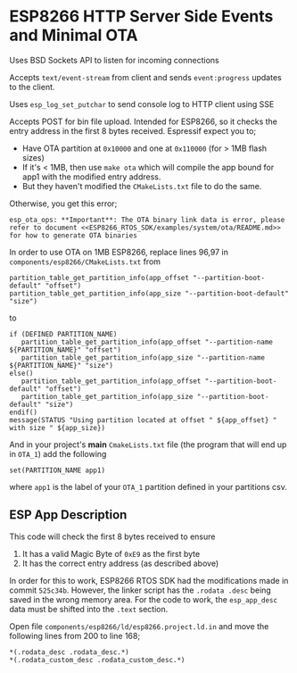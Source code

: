 # ESP8266 HTTP Server Side Events and Minimal OTA
Uses BSD Sockets API to listen for incoming connections

Accepts `text/event-stream` from client and sends `event:progress` updates to the client.

Uses `esp_log_set_putchar` to send console log to HTTP client using SSE

Accepts POST for bin file upload. Intended for ESP8266, so it checks the entry address in the first 8 bytes received. Espressif expect you to;
* Have OTA partition at `0x10000` and one at `0x110000` (for > 1MB flash sizes)
* If it's < 1MB, then use `make ota` which will compile the app bound for app1 with the modified entry address.
* But they haven't modified the `CMakeLists.txt` file to do the same.

Otherwise, you get this error;
```
esp_ota_ops: **Important**: The OTA binary link data is error, please refer to document <<ESP8266_RTOS_SDK/examples/system/ota/README.md>> for how to generate OTA binaries
```
In order to use OTA on 1MB ESP8266, replace lines 96,97 in `components/esp8266/CMakeLists.txt` from
```
partition_table_get_partition_info(app_offset "--partition-boot-default" "offset")
partition_table_get_partition_info(app_size "--partition-boot-default" "size")
```
to
```
if (DEFINED PARTITION_NAME)
   partition_table_get_partition_info(app_offset "--partition-name ${PARTITION_NAME}" "offset")
   partition_table_get_partition_info(app_size "--partition-name ${PARTITION_NAME}" "size")
else()
   partition_table_get_partition_info(app_offset "--partition-boot-default" "offset")
   partition_table_get_partition_info(app_size "--partition-boot-default" "size")
endif()
message(STATUS "Using partition located at offset " ${app_offset} " with size " ${app_size})
```
And in your project's **main** `CmakeLists.txt` file (the program that will end up in `OTA_1`) add the following
```
set(PARTITION_NAME app1)
```
where `app1` is the label of your `OTA_1` partition defined in your partitions csv.

ESP App Description
--------------------
This code will check the first 8 bytes received to ensure
1. It has a valid Magic Byte of `0xE9` as the first byte
2. It has the correct entry address (as described above)

In order for this to work, ESP8266 RTOS SDK had the modifications made in commit `525c34b`. However, the linker script has the `.rodata .desc` being saved in the wrong memory area. For the code to work, the `esp_app_desc` data must be shifted into the `.text` section.

Open file `components/esp8266/ld/esp8266.project.ld.in` and move the following lines from 200 to line 168;
```
*(.rodata_desc .rodata_desc.*)
*(.rodata_custom_desc .rodata_custom_desc.*) 
```

